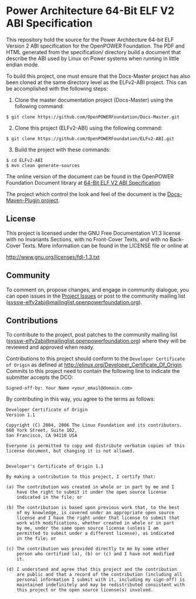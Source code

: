 # Power Architecture 64-Bit ELF V2 ABI Specification
This repository hold the source for the Power Architecture 64-bit ELF Version 2 
ABI specification for the OpenPOWER Foundation. The PDF and HTML generated from the specification/ 
directory build a document that describe the ABI used by Linux on Power systems when
running in little endian mode.

To build this project, one must ensure that the Docs-Master project has
also been cloned at the same directory level as the ELFv2-ABI project.
This can be accomplished with the following steps:

1. Clone the master documentation project (Docs-Master) using the following command:

  ```
  $ git clone https://github.com/OpenPOWERFoundation/Docs-Master.git
  ```
  
2. Clone this project (ELFv2-ABI) using the following command:

  ```
  $ git clone https://github.com/OpenPOWERFoundation/ELFv2-ABI.git
  ```
  
3. Build the project with these commands:
  ```
  $ cd ELFv2-ABI
  $ mvn clean generate-sources
  ```

The online version of the document can be found in the OpenPOWER Foundation
Document library at [64-Bit ELF V2 ABI Specification](https://openpowerfoundation.org/?resource_lib=64-bit-elf-v2-abi-specification-power-architecture)

The project which control the look and feel of the document is the 
[Docs-Maven-Plugin project](https://github.com/OpenPOWERFoundation/Docs-Maven-Plugin).

## License
This project is licensed under the GNU Free Documentation V1.3 license with no Invariants 
Sections, with no Front-Cover Texts, and with no Back-Cover Texts.  More information
can be found in the LICENSE file or online at

  http://www.gnu.org/licenses/fdl-1.3.txt

## Community
To comment on, propose changes, and engage in community dialogue, you can open issues 
in the [Project Issues](https://github.com/OpenPOWERFoundation/ELFv2-ABI/issues) or post to
the community mailing list \([syssw-elfv2abi@mailinglist.openpowerfoundation.org](mailto://syssw-elfv2abi@mailinglist.openpowerfoundation.org)\).

## Contributions
To contribute to the project, post patches to the community mailing list 
\([syssw-elfv2abi@mailinglist.openpowerfoundation.org](mailto://syssw-elfv2abi@mailinglist.openpowerfoundation.org)\)
where they will be reviewed and approved when ready.

Contributions to this project should conform to the `Developer Certificate
of Origin` as defined at http://elinux.org/Developer_Certificate_Of_Origin.
Commits to this project need to contain the following line to indicate
the submitter accepts the DCO:
```
Signed-off-by: Your Name <your_email@domain.com>
```
By contributing in this way, you agree to the terms as follows:
```
Developer Certificate of Origin
Version 1.1

Copyright (C) 2004, 2006 The Linux Foundation and its contributors.
660 York Street, Suite 102,
San Francisco, CA 94110 USA

Everyone is permitted to copy and distribute verbatim copies of this
license document, but changing it is not allowed.


Developer's Certificate of Origin 1.1

By making a contribution to this project, I certify that:

(a) The contribution was created in whole or in part by me and I
    have the right to submit it under the open source license
    indicated in the file; or

(b) The contribution is based upon previous work that, to the best
    of my knowledge, is covered under an appropriate open source
    license and I have the right under that license to submit that
    work with modifications, whether created in whole or in part
    by me, under the same open source license (unless I am
    permitted to submit under a different license), as indicated
    in the file; or

(c) The contribution was provided directly to me by some other
    person who certified (a), (b) or (c) and I have not modified
    it.

(d) I understand and agree that this project and the contribution
    are public and that a record of the contribution (including all
    personal information I submit with it, including my sign-off) is
    maintained indefinitely and may be redistributed consistent with
    this project or the open source license(s) involved.
```


